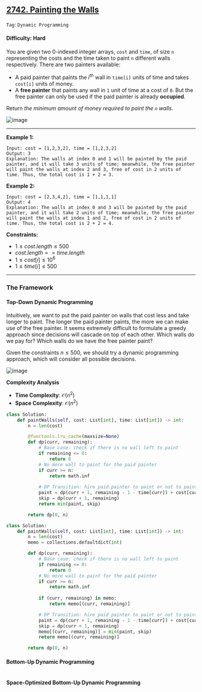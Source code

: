 ## [2742. Painting the Walls](https://leetcode.com/problems/painting-the-walls)

```Tag```: ```Dynamic Programming```

#### Difficulty: Hard

You are given two 0-indexed integer arrays, ```cost``` and ```time```, of size ```n``` representing the costs and the time taken to paint ```n``` different walls respectively. There are two painters available:

- A paid painter that paints the $i^{th}$ wall in ```time[i]``` units of time and takes ```cost[i]``` units of money.
- A __free painter__ that paints any wall in ```1``` unit of time at a cost of ```0```. But the free painter can only be used if the paid painter is already __occupied__.

Return _the minimum amount of money required to paint the ```n``` walls_.

![image](https://github.com/quananhle/Python/assets/35042430/3b02b67a-b7c4-4cce-9d3d-ef2ba1521244)

---

__Example 1:__
```
Input: cost = [1,2,3,2], time = [1,2,3,2]
Output: 3
Explanation: The walls at index 0 and 1 will be painted by the paid painter, and it will take 3 units of time; meanwhile, the free painter will paint the walls at index 2 and 3, free of cost in 2 units of time. Thus, the total cost is 1 + 2 = 3.
```

__Example 2:__
```
Input: cost = [2,3,4,2], time = [1,1,1,1]
Output: 4
Explanation: The walls at index 0 and 3 will be painted by the paid painter, and it will take 2 units of time; meanwhile, the free painter will paint the walls at index 1 and 2, free of cost in 2 units of time. Thus, the total cost is 2 + 2 = 4.
```

__Constraints:__

- $1 \le cost.length \le 500$
- $cost.length == time.length$
- $1 \le cost[i] \le 10^6$
- $1 \le time[i] \le 500$

---

### The Framework


#### Top-Down Dynamic Programming

Intuitively, we want to put the paid painter on walls that cost less and take longer to paint. The longer the paid painter paints, the more we can make use of the free painter. It seems extremely difficult to formulate a greedy approach since decisions will cascade on top of each other. Which walls do we pay for? Which walls do we have the free painter paint?

Given the constraints $n \leq 500$, we should try a dynamic programming approach, which will consider all possible decisions.

![image](https://leetcode.com/problems/painting-the-walls/Figures/2742/1.png)

__Complexity Analysis__

- __Time Complexity__: $\mathcal{O}(n^2)$
- __Space Complexity__: $\mathcal{O}(n^2)$

```Python
class Solution:
    def paintWalls(self, cost: List[int], time: List[int]) -> int:
        n = len(cost)

        @functools.lru_cache(maxsize=None)
        def dp(curr, remaining):
            # Base case: check if there is no wall left to paint
            if remaining <= 0:
                return 0
            # No more wall to paint for the paid painter
            if curr >= n:
                return math.inf
            
            # DP Transition: hire paid painter to paint or not to paint the current wall to maximize the use of free painter?
            paint = dp(curr + 1, remaining - 1 - time[curr]) + cost[curr]
            skip = dp(curr + 1, remaining)
            return min(paint, skip)

        return dp(0, n)
```

```Python
class Solution:
    def paintWalls(self, cost: List[int], time: List[int]) -> int:
        n = len(cost)
        memo = collections.defaultdict(int)

        def dp(curr, remaining):
            # Base case: check if there is no wall left to paint
            if remaining <= 0:
                return 0
            # No more wall to paint for the paid painter
            if curr >= n:
                return math.inf
            
            if (curr, remaining) in memo:
                return memo[(curr, remaining)]

            # DP Transition: hire paid painter to paint or not to paint the current wall to maximize the use of free painter?
            paint = dp(curr + 1, remaining - 1 - time[curr]) + cost[curr]
            skip = dp(curr + 1, remaining)
            memo[(curr, remaining)] = min(paint, skip)
            return memo[(curr, remaining)]

        return dp(0, n)
```

#### Bottom-Up Dynamic Programming

```Python

```

#### Space-Optimized Bottom-Up Dynamic Programming

```Python

```
